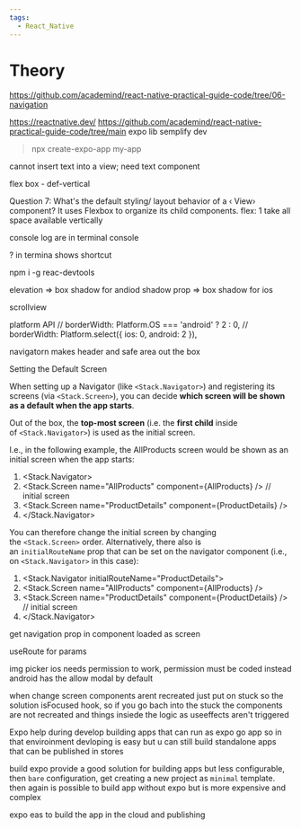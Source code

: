 ```yaml
---
tags:
  - React_Native
---
```


# Theory

https://github.com/academind/react-native-practical-guide-code/tree/06-navigation

https://reactnative.dev/
https://github.com/academind/react-native-practical-guide-code/tree/main
expo lib semplify dev

> npx create-expo-app my-app

cannot insert text into a view; need text component

flex box - def-vertical

Question 7: What's the default styling/ layout behavior of a ‹ View› component?
It uses Flexbox to organize its child components.
flex: 1 take all space available vertically

console log are in terminal console

? in termina shows shortcut

npm i -g reac-devtools

elevation => box shadow for andiod
shadow prop => box shadow for ios

scrollview

platform API
// borderWidth: Platform.OS === 'android' ? 2 : 0,
// borderWidth: Platform.select({ ios: 0, android: 2 }),

navigatorn makes header and safe area out the box

Setting the Default Screen

When setting up a Navigator (like `<Stack.Navigator>`) and registering its screens (via `<Stack.Screen>`), you can decide **which screen will be shown as a default when the app starts**.

Out of the box, the **top-most screen** (i.e. the **first child** inside of `<Stack.Navigator>`) is used as the initial screen.

I.e., in the following example, the AllProducts screen would be shown as an initial screen when the app starts:

1. <Stack.Navigator>
2. <Stack.Screen name="AllProducts" component={AllProducts} /> // initial screen
3. <Stack.Screen name="ProductDetails" component={ProductDetails} />
4. </Stack.Navigator>

You can therefore change the initial screen by changing the `<Stack.Screen>` order. Alternatively, there also is an `initialRouteName` prop that can be set on the navigator component (i.e., on `<Stack.Navigator>` in this case):

1. <Stack.Navigator initialRouteName="ProductDetails">
2. <Stack.Screen name="AllProducts" component={AllProducts} />
3. <Stack.Screen name="ProductDetails" component={ProductDetails} /> // initial screen
4. </Stack.Navigator>

get navigation prop in component loaded as screen

useRoute for params


img picker ios needs permission to work, permission must be coded instead android has the allow modal by default

when change screen components arent recreated just put on stuck so the solution isFocused hook, so if you go bach into the stuck the components are not recreated and things insiede the logic as useeffects aren't triggered



Expo help during develop building apps that can run as expo go app so in that enviroinment devloping is easy but u can still build standalone apps that can be published in stores

build expo provide a good solution for building apps but less configurable, then `bare` configuration, get creating a new project as `minimal` template. then again is possible to build app without expo but is more expensive and complex

expo eas to build the app in the cloud and publishing